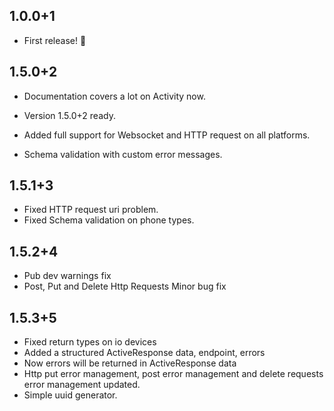 ## 1.0.0+1

* First release! 🎉

## 1.5.0+2

* Documentation covers a lot on Activity now.

* Version 1.5.0+2 ready.

* Added full support for Websocket and HTTP request on all platforms.

* Schema validation with custom error messages.

## 1.5.1+3

* Fixed HTTP request uri problem.
* Fixed Schema validation on phone types.

## 1.5.2+4
* Pub dev warnings fix
* Post, Put and Delete Http Requests Minor bug fix

## 1.5.3+5
* Fixed return types on io devices
* Added a structured ActiveResponse data, endpoint, errors
* Now errors will be returned in ActiveResponse data
* Http put error management, post error management and delete requests error management updated.
* Simple uuid generator.
